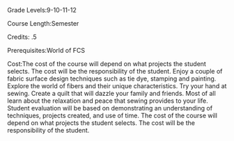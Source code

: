 Grade Levels:9-10-11-12

Course Length:Semester

Credits: .5

Prerequisites:World of FCS

Cost:The cost of the course will depend on what projects the student selects. The cost will be the responsibility of the student.
Enjoy a couple of fabric surface design techniques such as tie dye, stamping and painting. Explore the world of fibers and their unique characteristics. Try your hand at sewing. Create a quilt that will dazzle your family and friends. Most of all learn about the relaxation and peace that sewing provides to your life. Student evaluation will be based on demonstrating an understanding of techniques, projects created, and use of time. The cost of the course will depend on what projects the student selects. The cost will be the responsibility of the student.